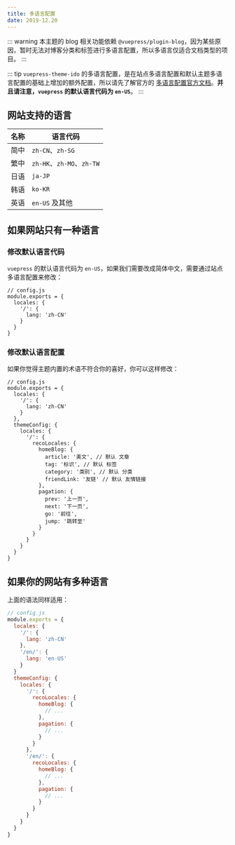 ```yaml
---
title: 多语言配置
date: 2019-12.20
---
```


::: warning
本主题的 blog 相关功能依赖 `@vuepress/plugin-blog`，因为某些原因，暂时无法对博客分类和标签进行多语言配置，所以多语言仅适合文档类型的项目。
:::

::: tip <Badge text="1.3.3+" />
`vuepress-theme-ido` 的多语言配置，是在站点多语言配置和默认主题多语言配置的基础上增加的额外配置，所以请先了解官方的 [多语言配置官方文档](https://v1.vuepress.vuejs.org/zh/guide/i18n.html#%E7%AB%99%E7%82%B9%E5%A4%9A%E8%AF%AD%E8%A8%80%E9%85%8D%E7%BD%AE)。**并且请注意，`vuepress` 的默认语言代码为 `en-US`**。
:::

## 网站支持的语言

|名称|语言代码|
|:-:|-|
|简中|`zh-CN`、`zh-SG`|
|繁中|`zh-HK`、`zh-MO`、`zh-TW`|
|日语|`ja-JP`|
|韩语|`ko-KR`|
|英语|`en-US` 及其他|

## 如果网站只有一种语言

### 修改默认语言代码

`vuepress` 的默认语言代码为 `en-US`，如果我们需要改成简体中文，需要通过站点多语言配置来修改：

```js{5}
// config.js
module.exports = {
  locales: {
    '/': {
      lang: 'zh-CN'
    }
  }
}
```

### 修改默认语言配置

如果你觉得主题内置的术语不符合你的喜好，你可以这样修改：

```js{11,12,13,14,15,16,17,18,19,20,21,22,23,24}
// config.js
module.exports = {
  locales: {
    '/': {
      lang: 'zh-CN'
    }
  },
  themeConfig: {
    locales: {
      '/': {
        recoLocales: {
          homeBlog: {
            article: '美文', // 默认 文章
            tag: '标识', // 默认 标签
            category: '类别', // 默认 分类
            friendLink: '友链' // 默认 友情链接
          },
          pagation: {
            prev: '上一页',
            next: '下一页',
            go: '前往',
            jump: '跳转至'
          }
        }
      }
    }
  }
}
```

## 如果你的网站有多种语言

上面的语法同样适用：

```js
// config.js
module.exports = {
  locales: {
    '/': {
      lang: 'zh-CN'
    },
    '/en/': {
      lang: 'en-US'
    }
  }
  themeConfig: {
    locales: {
      '/': {
        recoLocales: {
          homeBlog: {
            // ...
          },
          pagation: {
            // ...
          }
        }
      },
      '/en/': {
        recoLocales: {
          homeBlog: {
            // ...
          },
          pagation: {
            // ...
          }
        }
      }
    }
  }
}
```
